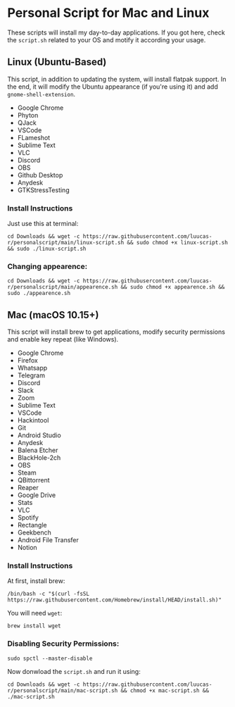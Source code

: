 # Personal Script for Mac and Linux

These scripts will install my day-to-day applications. If you got here, check the `script.sh` related to your OS and motify it according your usage.


## Linux (Ubuntu-Based)

This script, in addition to updating the system, will install flatpak support. In the end, it will modify the Ubuntu appearance (if you're using it) and add `gnome-shell-extension`.

<ul>
  <li>Google Chrome</li>
  <li>Phyton</li>
  <li>QJack</li>
  <li>VSCode</li>
  <li>FLameshot</li>
  <li>Sublime Text</li>
  <li>VLC</li>
  <li>Discord</li>
  <li>OBS</li>
  <li>Github Desktop</li>
  <li>Anydesk</li>
  <li>GTKStressTesting</li>
</ul>

### Install Instructions

Just use this at terminal:
```
cd Downloads && wget -c https://raw.githubusercontent.com/luucas-r/personalscript/main/linux-script.sh && sudo chmod +x linux-script.sh && sudo ./linux-script.sh

```
### Changing appearence:
```
cd Downloads && wget -c https://raw.githubusercontent.com/luucas-r/personalscript/main/appearence.sh && sudo chmod +x appearence.sh && sudo ./appearence.sh

```
## Mac (macOS 10.15+)
This script will install brew to get applications, modify security permissions and enable key repeat (like Windows).

<ul>
  <li>Google Chrome</li>
  <li>Firefox</li>
  <li>Whatsapp</li>
  <li>Telegram</li>
  <li>Discord</li>
  <li>Slack</li>
  <li>Zoom</li>
  <li>Sublime Text</li>
  <li>VSCode</li>
  <li>Hackintool</li>
  <li>Git</li>
  <li>Android Studio</li>
  <li>Anydesk</li>
  <li>Balena Etcher</li>
  <li>BlackHole-2ch</li>
  <li>OBS</li>
  <li>Steam</li>
  <li>QBittorrent</li>
  <li>Reaper</li>
  <li>Google Drive</li>
  <li>Stats</li>
  <li>VLC</li>
  <li>Spotify</li>
  <li>Rectangle</li>
  <li>Geekbench</li>
  <li>Android File Transfer</li>
  <li>Notion</li>
</ul>  










### Install Instructions

At first, install brew:
```
/bin/bash -c "$(curl -fsSL https://raw.githubusercontent.com/Homebrew/install/HEAD/install.sh)"
```

You will need `wget`:
```
brew install wget
```
### Disabling Security Permissions:
```
sudo spctl --master-disable
```
Now donwload the `script.sh` and run it using:
```
cd Downloads && wget -c https://raw.githubusercontent.com/luucas-r/personalscript/main/mac-script.sh && chmod +x mac-script.sh && ./mac-script.sh
```

